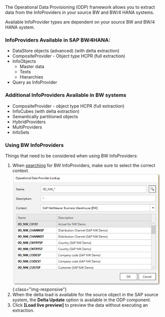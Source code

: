 The Operational Data Provisioning (ODP) framework allows you to extract data from the InfoProviders in your source BW and BW/4 HANA systems. 

Available InfoProvider types are dependent on your source BW and BW/4 HANA system.

### InfoProviders Available in SAP BW∕4HANA:

- DataStore objects (advanced) (with delta extraction)
- CompositeProvider - Object type HCPR (full extraction)
- InfoObjects
  - Master data
  - Texts
  - Hierarchies
- Query as InfoProvider

### Additional InfoProviders Available in BW systems 

- CompositeProvider - object type HCPR (full extraction)
- InfoCubes (with delta extraction)
- Semantically partitioned objects
- HybridProviders
- MultiProviders
- InfoSets


### Using BW InfoProviders
Things that need to be considered when using BW InfoProviders:
1. When [searching](./odp-define) for BW InfoProviders, make sure to select the correct context. 
![ODP BW Search](/img/content/odp/odp-component-bw-nwdemo-01.png){:class="img-responsive"}
2. When the delta load is available for the source object in the SAP source system, the **Delta Update** option is available in the ODP component. 
3. Click **[Load live preview]** to preview the data without executing an extraction.